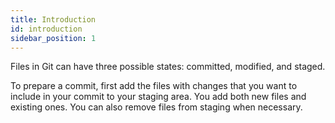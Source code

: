 ```yaml
---
title: Introduction
id: introduction
sidebar_position: 1
---
```


Files in Git can have three possible states: committed, modified, and staged.

To prepare a commit, first add the files with changes that you want to include in your commit to your staging area. You add both new files and existing ones. You can also remove files from staging when necessary.
